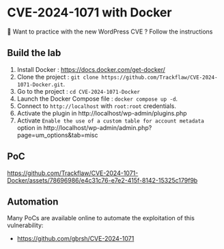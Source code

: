 # CVE-2024-1071 with Docker

🎯 Want to practice with the new WordPress CVE ? Follow the instructions

## Build the lab

1. Install Docker : https://docs.docker.com/get-docker/
2. Clone the project : `git clone https://github.com/Trackflaw/CVE-2024-1071-Docker.git`.
3. Go to the project : `cd CVE-2024-1071-Docker `
4. Launch the Docker Compose file : `docker compose up -d`.
5. Connect to `http://localhost` with `root:root` credentials.
6. Activate the plugin in http://localhost/wp-admin/plugins.php
7. Activate `Enable the use of a custom table for account metadata` option in http://localhost/wp-admin/admin.php?page=um_options&tab=misc

## PoC

https://github.com/Trackflaw/CVE-2024-1071-Docker/assets/78696986/e4c31c76-e7e2-415f-8142-15325c179f9b

## Automation

Many PoCs are available online to automate the exploitation of this vulnerability:

- https://github.com/gbrsh/CVE-2024-1071

